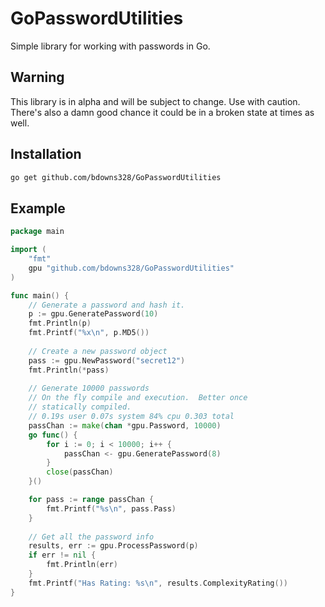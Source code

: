 # GoPasswordUtilities

Simple library for working with passwords in Go.

## Warning

This library is in alpha and will be subject to change.  Use with caution.  There's also a damn good chance it 
could be in a broken state at times as well.

## Installation

```bash
go get github.com/bdowns328/GoPasswordUtilities
```

## Example

```Go
package main

import (
	"fmt"
	gpu "github.com/bdowns328/GoPasswordUtilities"
)

func main() {
    // Generate a password and hash it.
	p := gpu.GeneratePassword(10)
	fmt.Println(p)
	fmt.Printf("%x\n", p.MD5())
	
	// Create a new password object
    pass := gpu.NewPassword("secret12")
    fmt.Println(*pass)
	
	// Generate 10000 passwords
    // On the fly compile and execution.  Better once
    // statically compiled.
    // 0.19s user 0.07s system 84% cpu 0.303 total
    passChan := make(chan *gpu.Password, 10000)
    go func() {
        for i := 0; i < 10000; i++ {
            passChan <- gpu.GeneratePassword(8)
        }
        close(passChan)
    }()

    for pass := range passChan {
        fmt.Printf("%s\n", pass.Pass)
    }
    	
	// Get all the password info
    results, err := gpu.ProcessPassword(p)
    if err != nil {
        fmt.Println(err)
    }
    fmt.Printf("Has Rating: %s\n", results.ComplexityRating())
}
```